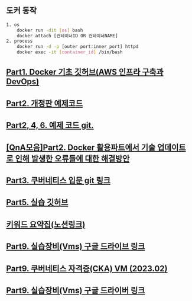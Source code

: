
## 도커 동작

```bash
1. os 
	docker run -dit [os] bash
	docker attach [컨테이너ID OR 컨테이너NAME]
2. process
	docker run -d -p [outer port:inner port] httpd
	docker exec -it [container_id] /bin/bash
```


## [Part1. Docker 기초 깃허브(AWS 인프라 구축과 DevOps)](https://github.com/tedilabs/fastcampus-devops)

## [Part2. 개정판 예제코드](https://github.com/DevOpsRunbook/FastCampus)

## [Part2, 4, 6. 예제 코드 git.](https://github.com/DevOpsRunbook/FastCampus)

## [[QnA모음]Part2. Docker 활용파트에서 기술 업데이트로 인해 발생한 오류들에 대한 해결방안](https://github.com/DevOpsRunbook/FastCampus/tree/main/Part2_Docker/QnA)

## [Part3. 쿠버네티스 입문 git 링크](https://github.com/yoonjeong-kwon/fastcampus-kubernetes)

## [Part5. 실습 깃허브](https://github.com/Jaesang/fastcampus_kubernetes/tree/main/kubernetes/hands-on)

## [키워드 요약집(노션링크)](https://mud-riddle-377.notion.site/PSI-e4314d017294402a87fe89df0c2d1e47)

## [Part9. 실습장비(Vms) 구글 드라이브 링크](https://drive.google.com/drive/folders/1Fgg3_n4mIEsaifwyEW1IWn9eLGvDCsAV)

## [Part9. 쿠버네티스 자격증(CKA) VM (2023.02)](https://drive.google.com/drive/folders/1QM4o2Ud411PJc50a7TzZbzll-Od2ZGH5)

## [Part9. 실습장비(Vms) 구글 드라이버 링크](https://drive.google.com/drive/folders/1VqvmJvEtDH8TJRPHZG96I2LYmgRiIOp3)




